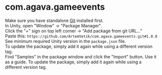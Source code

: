 # com.agava.gameevents
  
Make sure you have standalone [Git](https://git-scm.com/downloads) installed first.  
In Unity, open "Window" -> "Package Manager".  
Click the "+" sign on top left corner -> "Add package from git URL..."  
Paste this: `https://github.com/ArtemVetik/com.agava.gameevents.git#1.0.0`  
See minimum required Unity version in the `package.json` file.  
To update the package, simply add it again while using a different version tag.  
Find "Samples" in the package window and click the "Import" button. Use it as a guide.
To update the package, simply add it again while using a different version tag.  
